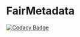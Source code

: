 # FairMetadata
[![Codacy Badge](https://api.codacy.com/project/badge/Grade/4da11eadd7034bf6acc1b0e8ca43a469)](https://www.codacy.com/app/burger-github/FairMetadata?utm_source=github.com&utm_medium=referral&utm_content=DTL-FAIRData/FairMetadata&utm_campaign=badger)